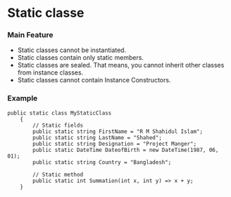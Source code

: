 # Static classe

### Main Feature
* Static classes cannot be instantiated.
* Static classes contain only static members.
* Static classes are sealed. That means, you cannot inherit other classes from instance classes. 
* Static classes cannot contain Instance Constructors.

### Example
```CSharp
public static class MyStaticClass
    {
        // Static fields  
        public static string FirstName = "R M Shahidul Islam";
        public static string LastName = "Shahed";
        public static string Designation = "Project Manger";
        public static DateTime DateofBirth = new DateTime(1987, 06, 01);
        public static string Country = "Bangladesh";
        
        // Static method  
        public static int Summation(int x, int y) => x + y;
    }
```